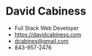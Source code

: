 # David Cabiness

- Full Stack Web Developer
- https://davidcabiness.com
- dcabines@gmail.com
- 843-957-2476
